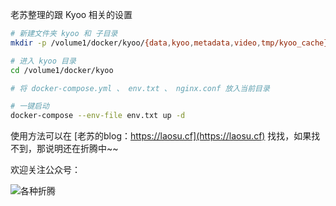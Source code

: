 老苏整理的跟 Kyoo 相关的设置

```bash
# 新建文件夹 kyoo 和 子目录
mkdir -p /volume1/docker/kyoo/{data,kyoo,metadata,video,tmp/kyoo_cache}

# 进入 kyoo 目录
cd /volume1/docker/kyoo

# 将 docker-compose.yml 、 env.txt 、 nginx.conf 放入当前目录

# 一键启动
docker-compose --env-file env.txt up -d
```


使用方法可以在 [老苏的blog：https://laosu.cf](https://laosu.cf)  找找，如果找不到，那说明还在折腾中~~

欢迎关注公众号：

![各种折腾](https://laosu.cf/uploads/wechat-qcode.jpg)
